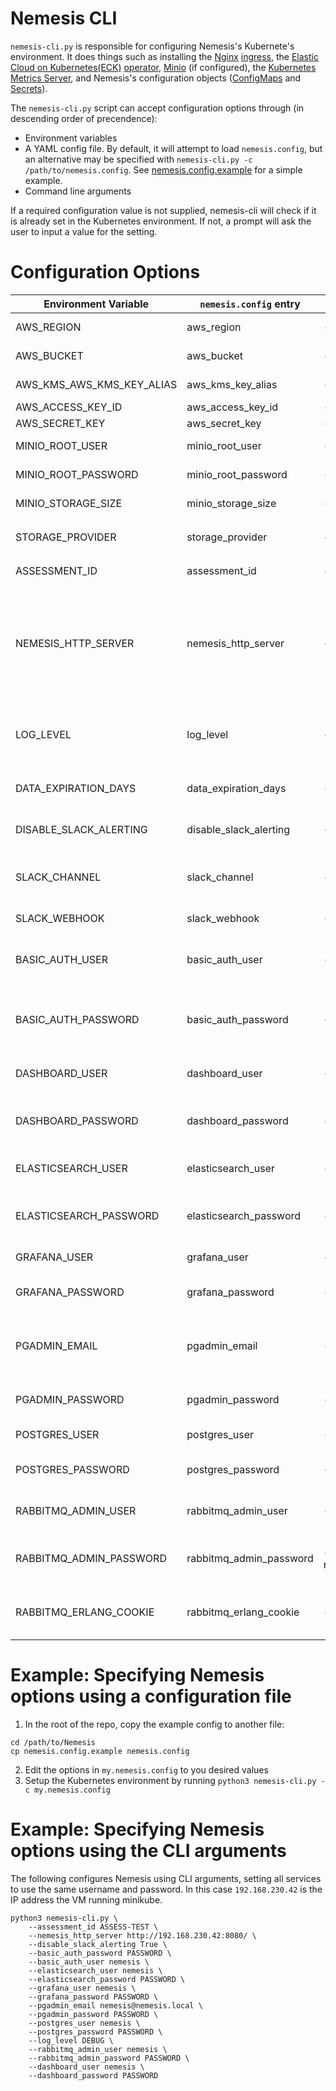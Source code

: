 # Nemesis CLI
`nemesis-cli.py` is responsible for configuring Nemesis's Kubernete's environment. It does things such as installing the [Nginx](https://kubernetes.github.io/ingress-nginx/) [ingress](https://kubernetes.io/docs/concepts/services-networking/ingress/#what-is-ingress), the [Elastic Cloud on Kubernetes(ECK)](https://www.elastic.co/guide/en/cloud-on-k8s/current/k8s-overview.html) [operator](https://kubernetes.io/docs/concepts/extend-kubernetes/operator/), [Minio](https://min.io/) (if configured), the [Kubernetes Metrics Server](https://github.com/kubernetes-sigs/metrics-server), and  Nemesis's configuration objects ([ConfigMaps](https://kubernetes.io/docs/concepts/configuration/configmap/) and [Secrets](https://kubernetes.io/docs/concepts/configuration/secret/)).

The `nemesis-cli.py` script can accept configuration options through (in descending order of precendence):
- Environment variables
- A YAML config file. By default, it will attempt to load `nemesis.config`, but an alternative may be specified with `nemesis-cli.py -c /path/to/nemesis.config`. See [nemesis.config.example](../nemesis.config.example) for a simple example.
- Command line arguments

If a required configuration value is not supplied, nemesis-cli will check if it is already set in the Kubernetes environment. If not, a prompt will ask the user to input a value for the setting.

# Configuration Options
| Environment Variable      | `nemesis.config` entry  | cli argument              | Description                                                                                                                                                                              |
|---------------------------|-------------------------|---------------------------|------------------------------------------------------------------------------------------------------------------------------------------------------------------------------------------|
| AWS_REGION                | aws_region              | --aws_region              | The region for the AWS S3 bucket/KMS key                                                                                                                                                 |
| AWS_BUCKET                | aws_bucket              | --aws_bucket              | The AWS S3 bucket name                                                                                                                                                                   |
| AWS_KMS_AWS_KMS_KEY_ALIAS | aws_kms_key_alias       | --aws_kms_key_alias       | The alias of the AWS KMS key                                                                                                                                                             |
| AWS_ACCESS_KEY_ID         | aws_access_key_id       | --aws_access_key_id       | The AWS access key ID                                                                                                                                                                    |
| AWS_SECRET_KEY            | aws_secret_key          | --aws_secret_key          | The AWS secret key                                                                                                                                                                       |
| MINIO_ROOT_USER           | minio_root_user         | --minio_root_user         | The username for Minio (it not using AWS)                                                                                                                                                |
| MINIO_ROOT_PASSWORD       | minio_root_password     | --minio_root_password     | The password for Minio (it not using AWS)                                                                                                                                                |
| MINIO_STORAGE_SIZE        | minio_storage_size      | --minio_storage_size      | Storage size for Minio (e.g., 15Gi)                                                                                                                                                      |
| STORAGE_PROVIDER          | storage_provider        | --storage_provider        | Storage provider to use, either `minio` (default) or `aws`                                                                                                                               |
| ASSESSMENT_ID             | assessment_id           | --assessment_id           | An ID for the assessment                                                                                                                                                                 |
| NEMESIS_HTTP_SERVER       | nemesis_http_server     | --nemesis_http_server     | The public HTTP server of the Nemesis server (for link creation). The port used here must match the port of the ingress-nginx-controller service in skaffold.yaml (port 8080 by default) |
| LOG_LEVEL                 | log_level               | --log_level               | (optional) Python logging level. Possible values: DEBUG, INFO, WARNING, ERROR, CRITICAL                                                                                                  |
| DATA_EXPIRATION_DAYS      | data_expiration_days    | --data_expiration_days    | The number of days to set for data expiration (default 100)                                                                                                                              |
| DISABLE_SLACK_ALERTING    | disable_slack_alerting  | --disable_slack_alerting  | Should slack alerting be disabled? Possible values: True/False                                                                                                                           |
| SLACK_CHANNEL             | slack_channel           | --slack_channel           | (optional) A Slack channel name for alerting, including the '#' (e.g., #nemesis)                                                                                                         |
| SLACK_WEBHOOK             | slack_webhook           | --slack_webhook           | (optional) A Slack webhook for alerting                                                                                                                                                  |
| BASIC_AUTH_USER           | basic_auth_user         | --basic_auth_user         | The username for basic auth to the Nemesis endpoint (default: nemesis)                                                                                                                   |
| BASIC_AUTH_PASSWORD       | basic_auth_password     | --basic_auth_password     | The basic auth password for the Nemesis  endpoit(default: random 24 characters)                                                                                                          |
| DASHBOARD_USER            | dashboard_user          | --dashboard_user          | The username for the main Nemesis dashboard                                                                                                                                              |
| DASHBOARD_PASSWORD        | dashboard_password      | --dashboard_password      | The password for the main Nemesis dashboard (default: random 24 characters)                                                                                                              |
| ELASTICSEARCH_USER        | elasticsearch_user      | --elasticsearch_user      | The username for elasticsearch/kibana (default: nemesis)                                                                                                                                 |
| ELASTICSEARCH_PASSWORD    | elasticsearch_password  | --elasticsearch_password  | The password for elasticsearch/kibana (default: random 24 characters)                                                                                                                    |
| GRAFANA_USER              | grafana_user            | --grafana_user            | The user for Grafana auth (default: nemesis)                                                                                                                                             |
| GRAFANA_PASSWORD          | grafana_password        | --grafana_password        | The password for Grafana auth (default: random 24 characters)                                                                                                                            |
| PGADMIN_EMAIL             | pgadmin_email           | --pgadmin_email           | "user@domain.local" email address to use to log into PgAmin (default: nemesis@nemesis.com)                                                                                               |
| PGADMIN_PASSWORD          | pgadmin_password        | --pgadmin_password        | The password for PgAmin (default: random 24 characters)                                                                                                                                  |
| POSTGRES_USER             | postgres_user           | --postgres_user           | The user for Postgres (default: nemesis)                                                                                                                                                 |
| POSTGRES_PASSWORD         | postgres_password       | --postgres_password       | The password for Postgres (default: random 24 characters)                                                                                                                                |
| RABBITMQ_ADMIN_USER       | rabbitmq_admin_user     | --rabbitmq_admin_user     | Username for the RabbitMQ interface (default: nemesis)                                                                                                                                   |
| RABBITMQ_ADMIN_PASSWORD   | rabbitmq_admin_password | --rabbitmq_admin_password | Password for the RabbitMQ interface (default: random 24 characters)                                                                                                                      |
| RABBITMQ_ERLANG_COOKIE    | rabbitmq_erlang_cookie  | --rabbitmq_erlang_cookie  | Password to allow RabbitMQ nodes to communicate (default: random 24 characters)                                                                                                          |

# Example: Specifying Nemesis options using a configuration file
1. In the root of the repo, copy the example config to another file:
```
cd /path/to/Nemesis
cp nemesis.config.example nemesis.config
```
2. Edit the options in `my.nemesis.config` to you desired values
3. Setup the Kubernetes environment by running `python3 nemesis-cli.py -c my.nemesis.config`

# Example: Specifying Nemesis options using the CLI arguments
The following configures Nemesis using CLI arguments, setting all services to use the same username and password. In this case `192.168.230.42` is the IP address the VM running minikube.
```
python3 nemesis-cli.py \
    --assessment_id ASSESS-TEST \
    --nemesis_http_server http://192.168.230.42:8080/ \
    --disable_slack_alerting True \
    --basic_auth_password PASSWORD \
    --basic_auth_user nemesis \
    --elasticsearch_user nemesis \
    --elasticsearch_password PASSWORD \
    --grafana_user nemesis \
    --grafana_password PASSWORD \
    --pgadmin_email nemesis@nemesis.local \
    --pgadmin_password PASSWORD \
    --postgres_user nemesis \
    --postgres_password PASSWORD \
    --log_level DEBUG \
    --rabbitmq_admin_user nemesis \
    --rabbitmq_admin_password PASSWORD \
    --dashboard_user nemesis \
    --dashboard_password PASSWORD
```